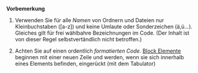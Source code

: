 **Vorbemerkung**


1. Verwenden Sie für alle *Namen* von Ordnern und Dateien nur Kleinbuchstaben ([a-z]) und keine Umlaute oder Sonderzeichen (ä,ü...). Gleiches gilt für frei wählbahre Bezeichnungen im Code. (Der Inhalt ist von dieser Regel selbstvertändlich nicht betroffen.)

2. Achten Sie auf einen ordentlich *formatierten Code*. [Block Elemente](https://developer.mozilla.org/en-US/docs/Web/HTML/Block-level_elements#Elements)
 beginnen mit einer neuen Zeile und werden, wenn sie sich innerhalb eines Elements befinden, eingerückt (mit dem Tabulator)

